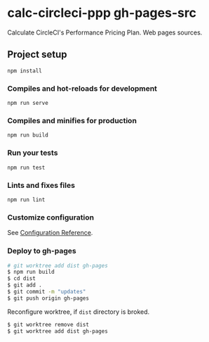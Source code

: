 # calc-circleci-ppp gh-pages-src
Calculate CircleCI's Performance Pricing Plan.
Web pages sources.

## Project setup
```
npm install
```

### Compiles and hot-reloads for development
```
npm run serve
```

### Compiles and minifies for production
```
npm run build
```

### Run your tests
```
npm run test
```

### Lints and fixes files
```
npm run lint
```

### Customize configuration
See [Configuration Reference](https://cli.vuejs.org/config/).

### Deploy to gh-pages

```sh
# git worktree add dist gh-pages
$ npm run build
$ cd dist
$ git add .
$ git commit -m "updates"
$ git push origin gh-pages
```

Reconfigure worktree, if `dist` directory is broked.

```sh
$ git worktree remove dist
$ git worktree add dist gh-pages
```
